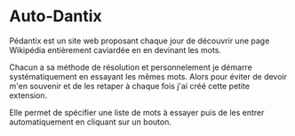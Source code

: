 # Auto-Dantix

Pédantix est un site web proposant chaque jour de découvrir une page Wikipédia entièrement caviardée en en devinant les mots.

Chacun a sa méthode de résolution et personnelement je démarre systématiquement en essayant les mêmes mots. Alors pour éviter de devoir m'en souvenir et de les retaper à chaque fois j'ai créé cette petite extension.

Elle permet de spécifier une liste de mots à essayer puis de les entrer automatiquement en cliquant sur un bouton.